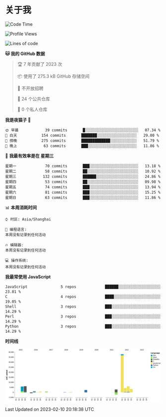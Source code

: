 # 关于我

<!--START_SECTION:waka-->
![Code Time](http://img.shields.io/badge/Code%20Time-725%20hrs%2040%20mins-blue)

![Profile Views](http://img.shields.io/badge/%E4%B8%AA%E4%BA%BA%E8%B5%84%E6%96%99%E8%A7%82%E7%9C%8B%E6%AC%A1%E6%95%B0-3-blue)

![Lines of code](https://img.shields.io/badge/%E4%BB%8E%E3%80%8CHello%20World%E3%80%8D%E8%B5%B7%E6%88%91%E5%B7%B2%E7%BB%8F%E5%86%99%E4%BA%86-70%20Thousand%20%E8%A1%8C%E4%BB%A3%E7%A0%81-blue)

**🐱 我的 GitHub 数据** 

> 🏆 7 年贡献了 2023 次
 > 
> 📦  使用了 275.3 kB GitHub 存储空间 
 > 
> 🚫 不开放招聘
 > 
> 📜 24 个公共仓库 
 > 
> 🔑 0 个私人仓库  
 > 
**我是夜猫子 🦉** 

```text
🌞 早晨            39 commits       █░░░░░░░░░░░░░░░░░░░░░░░░   07.34 % 
🌆 白天           154 commits       ███████░░░░░░░░░░░░░░░░░░   29.00 % 
🌃 傍晚           275 commits       █████████████░░░░░░░░░░░░   51.79 % 
🌙 晚上            63 commits       ███░░░░░░░░░░░░░░░░░░░░░░   11.86 % 

```
📅 **我最有效率是在 星期三** 

```text
星期一             70 commits       ███░░░░░░░░░░░░░░░░░░░░░░   13.18 % 
星期二             58 commits       ██░░░░░░░░░░░░░░░░░░░░░░░   10.92 % 
星期三            132 commits       ██████░░░░░░░░░░░░░░░░░░░   24.86 % 
星期四             53 commits       ██░░░░░░░░░░░░░░░░░░░░░░░   09.98 % 
星期五             74 commits       ███░░░░░░░░░░░░░░░░░░░░░░   13.94 % 
星期六             81 commits       ███░░░░░░░░░░░░░░░░░░░░░░   15.25 % 
星期日             63 commits       ███░░░░░░░░░░░░░░░░░░░░░░   11.86 % 

```


📊 **本周消耗时间** 

```text
⌚︎ 时区: Asia/Shanghai

💬 编程语言: 
本周没有记录到任何活动

🔥 编辑器: 
本周没有记录到任何活动

💻 操作系统: 
本周没有记录到任何活动

```

**我最常使用 JavaScript** 

```text
JavaScript               5 repos             ██████░░░░░░░░░░░░░░░░░░░   23.81 % 
C                        4 repos             ████░░░░░░░░░░░░░░░░░░░░░   19.05 % 
Shell                    3 repos             ███░░░░░░░░░░░░░░░░░░░░░░   14.29 % 
Perl                     3 repos             ███░░░░░░░░░░░░░░░░░░░░░░   14.29 % 
Python                   3 repos             ███░░░░░░░░░░░░░░░░░░░░░░   14.29 % 

```


**时间线**

![Chart not found](https://raw.githubusercontent.com/Arondight/Arondight/master/charts/bar_graph.png) 


 Last Updated on 2023-02-10 20:18:38 UTC
<!--END_SECTION:waka-->
